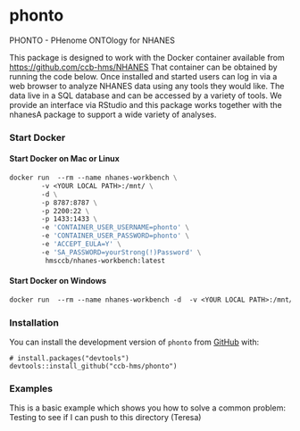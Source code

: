 # phonto
PHONTO - PHenome ONTOlogy for NHANES

This package is designed to work with the Docker container available from https://github.com/ccb-hms/NHANES
That container can be obtained by running the code below.  Once installed and started users can log in via
a web browser to analyze NHANES data using any tools they would like. The data live in a SQL database and can
be accessed by a variety of tools.  We provide an interface via RStudio and this package works together with the 
nhanesA package to support a wide variety of analyses.

### Start Docker

#### Start Docker on Mac or Linux
```dockerfile
docker run  --rm --name nhanes-workbench \
        -v <YOUR LOCAL PATH>:/mnt/ \
        -d \
        -p 8787:8787 \
        -p 2200:22 \
        -p 1433:1433 \
        -e 'CONTAINER_USER_USERNAME=phonto' \
        -e 'CONTAINER_USER_PASSWORD=phonto' \
        -e 'ACCEPT_EULA=Y' \
        -e 'SA_PASSWORD=yourStrong(!)Password' \
         hmsccb/nhanes-workbench:latest
```
#### Start Docker on Windows
```dockerfile
docker run  --rm --name nhanes-workbench -d  -v <YOUR LOCAL PATH>:/mnt/ -p 8787:8787 -p 2200:22 -p 1433:1433  -e 'CONTAINER_USER_USERNAME=phonto'  -e 'CONTAINER_USER_PASSWORD=phonto' -e 'ACCEPT_EULA=Y' -e 'SA_PASSWORD=yourStrong(!)Password' hmsccb/nhanes-workbench:latest
```


### Installation

You can install the development version of `phonto` from [GitHub](https://github.com/) with:
``` {r}
# install.packages("devtools")
devtools::install_github("ccb-hms/phonto")
```

### Examples

This is a basic example which shows you how to solve a common problem:
Testing to see if I can push to this directory (Teresa)
